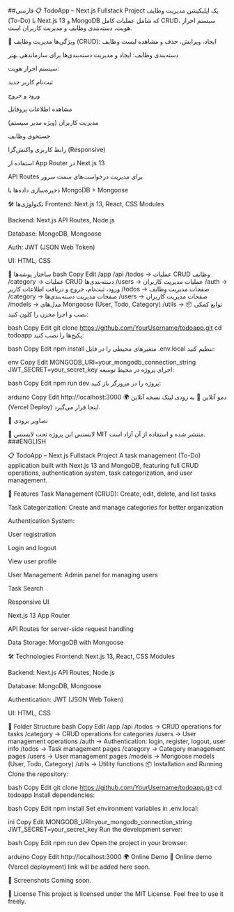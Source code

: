 ##فارسی
📋 TodoApp – Next.js Fullstack Project
یک اپلیکیشن مدیریت وظایف (To-Do) با Next.js 13 و MongoDB که شامل عملیات کامل CRUD، سیستم احراز هویت، دسته‌بندی وظایف و مدیریت کاربران است. 

🚀 ویژگی‌ها
مدیریت وظایف (CRUD): ایجاد، ویرایش، حذف و مشاهده لیست وظایف

دسته‌بندی وظایف: ایجاد و مدیریت دسته‌بندی‌ها برای سازماندهی بهتر

سیستم احراز هویت:

ثبت‌نام کاربر جدید

ورود و خروج

مشاهده اطلاعات پروفایل

مدیریت کاربران (ویژه مدیر سیستم)

جستجوی وظایف

رابط کاربری واکنش‌گرا (Responsive)

استفاده از App Router در Next.js 13

API Routes برای مدیریت درخواست‌های سمت سرور

ذخیره‌سازی داده‌ها با MongoDB + Mongoose

🛠️ تکنولوژی‌ها
Frontend: Next.js 13, React, CSS Modules

Backend: Next.js API Routes, Node.js

Database: MongoDB, Mongoose

Auth: JWT (JSON Web Token)

UI: HTML, CSS 

📂 ساختار پوشه‌ها
bash
Copy
Edit
/app
    /api
        /todos      → عملیات CRUD وظایف
        /category   → عملیات CRUD دسته‌بندی‌ها
        /users      → عملیات مدیریت کاربران
        /auth       → ورود، ثبت‌نام، خروج و دریافت اطلاعات کاربر
    /todos         → صفحات مدیریت وظایف
    /category      → صفحات مدیریت دسته‌بندی‌ها
    /users         → صفحات مدیریت کاربران
/models           → مدل‌های Mongoose (User, Todo, Category)
/utils            → توابع کمکی
📦 نصب و اجرا
مخزن را کلون کنید:

bash
Copy
Edit
git clone https://github.com/YourUsername/todoapp.git
cd todoapp
پکیج‌ها را نصب کنید:

bash
Copy
Edit
npm install
متغیرهای محیطی را در فایل .env.local تنظیم کنید:

env
Copy
Edit
MONGODB_URI=your_mongodb_connection_string
JWT_SECRET=your_secret_key
اجرای پروژه در محیط توسعه:

bash
Copy
Edit
npm run dev
پروژه را در مرورگر باز کنید:

arduino
Copy
Edit
http://localhost:3000
🌍 دمو آنلاین
🔗 به زودی لینک نسخه آنلاین (Vercel Deploy) اینجا قرار می‌گیرد.

📸 تصاویر
بزودی

📜 لایسنس
این پروژه تحت لایسنس MIT منتشر شده و استفاده از آن آزاد است.
###ENGLISH

📋 TodoApp – Next.js Fullstack Project
A task management (To-Do) application built with Next.js 13 and MongoDB, featuring full CRUD operations, authentication system, task categorization, and user management. 

🚀 Features
Task Management (CRUD): Create, edit, delete, and list tasks

Task Categorization: Create and manage categories for better organization

Authentication System:

User registration

Login and logout

View user profile

User Management: Admin panel for managing users

Task Search

Responsive UI

Next.js 13 App Router

API Routes for server-side request handling

Data Storage: MongoDB with Mongoose

🛠️ Technologies
Frontend: Next.js 13, React, CSS Modules

Backend: Next.js API Routes, Node.js

Database: MongoDB, Mongoose

Authentication: JWT (JSON Web Token)

UI: HTML, CSS

📂 Folder Structure
bash
Copy
Edit
/app
  /api
    /todos      → CRUD operations for tasks
    /category   → CRUD operations for categories
    /users      → User management operations
    /auth       → Authentication: login, register, logout, user info
  /todos       → Task management pages
  /category    → Category management pages
  /users       → User management pages
/models       → Mongoose models (User, Todo, Category)
/utils        → Utility functions
📦 Installation and Running
Clone the repository:

bash
Copy
Edit
git clone https://github.com/YourUsername/todoapp.git
cd todoapp
Install dependencies:

bash
Copy
Edit
npm install
Set environment variables in .env.local:

ini
Copy
Edit
MONGODB_URI=your_mongodb_connection_string
JWT_SECRET=your_secret_key
Run the development server:

bash
Copy
Edit
npm run dev
Open the project in your browser:

arduino
Copy
Edit
http://localhost:3000
🌍 Online Demo
🔗 Online demo (Vercel deployment) link will be added here soon.

📸 Screenshots
Coming soon.

📜 License
This project is licensed under the MIT License. Feel free to use it freely.
